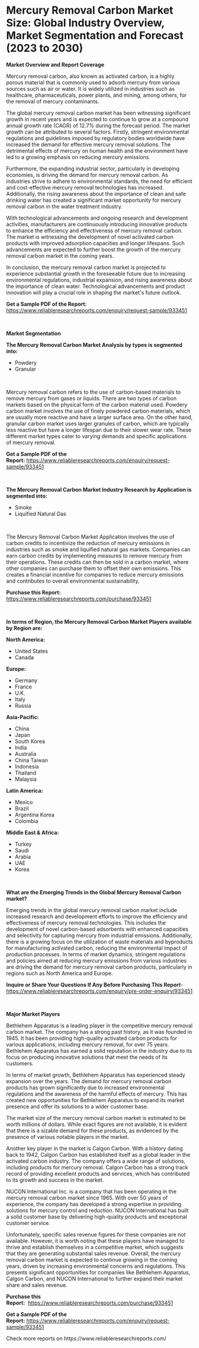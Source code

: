 <p><h1>Mercury Removal Carbon Market Size: Global Industry Overview, Market Segmentation and Forecast (2023 to 2030)</h1></p><p><strong>Market Overview and Report Coverage</strong></p>
<p><p>Mercury removal carbon, also known as activated carbon, is a highly porous material that is commonly used to adsorb mercury from various sources such as air or water. It is widely utilized in industries such as healthcare, pharmaceuticals, power plants, and mining, among others, for the removal of mercury contaminants.</p><p>The global mercury removal carbon market has been witnessing significant growth in recent years and is expected to continue to grow at a compound annual growth rate (CAGR) of 12.7% during the forecast period. The market growth can be attributed to several factors. Firstly, stringent environmental regulations and guidelines imposed by regulatory bodies worldwide have increased the demand for effective mercury removal solutions. The detrimental effects of mercury on human health and the environment have led to a growing emphasis on reducing mercury emissions.</p><p>Furthermore, the expanding industrial sector, particularly in developing economies, is driving the demand for mercury removal carbon. As industries strive to adhere to environmental standards, the need for efficient and cost-effective mercury removal technologies has increased. Additionally, the rising awareness about the importance of clean and safe drinking water has created a significant market opportunity for mercury removal carbon in the water treatment industry.</p><p>With technological advancements and ongoing research and development activities, manufacturers are continuously introducing innovative products to enhance the efficiency and effectiveness of mercury removal carbon. The market is witnessing the development of novel activated carbon products with improved adsorption capacities and longer lifespans. Such advancements are expected to further boost the growth of the mercury removal carbon market in the coming years.</p><p>In conclusion, the mercury removal carbon market is projected to experience substantial growth in the foreseeable future due to increasing environmental regulations, industrial expansion, and rising awareness about the importance of clean water. Technological advancements and product innovation will play a crucial role in shaping the market's future outlook.</p></p>
<p><strong>Get a Sample PDF of the Report:</strong> <a href="https://www.reliableresearchreports.com/enquiry/request-sample/933451">https://www.reliableresearchreports.com/enquiry/request-sample/933451</a></p>
<p>&nbsp;</p>
<p><strong>Market Segmentation</strong></p>
<p><strong>The Mercury Removal Carbon Market Analysis by types is segmented into:</strong></p>
<p><ul><li>Powdery</li><li>Granular</li></ul></p>
<p>&nbsp;</p>
<p><p>Mercury removal carbon refers to the use of carbon-based materials to remove mercury from gases or liquids. There are two types of carbon markets based on the physical form of the carbon material used. Powdery carbon market involves the use of finely powdered carbon materials, which are usually more reactive and have a larger surface area. On the other hand, granular carbon market uses larger granules of carbon, which are typically less reactive but have a longer lifespan due to their slower wear rate. These different market types cater to varying demands and specific applications of mercury removal.</p></p>
<p><strong>Get a Sample PDF of the Report:</strong>&nbsp;<a href="https://www.reliableresearchreports.com/enquiry/request-sample/933451">https://www.reliableresearchreports.com/enquiry/request-sample/933451</a></p>
<p>&nbsp;</p>
<p><strong>The Mercury Removal Carbon Market Industry Research by Application is segmented into:</strong></p>
<p><ul><li>Smoke</li><li>Liquified Natural Gas</li></ul></p>
<p>&nbsp;</p>
<p><p>The Mercury Removal Carbon Market Application involves the use of carbon credits to incentivize the reduction of mercury emissions in industries such as smoke and liquified natural gas markets. Companies can earn carbon credits by implementing measures to remove mercury from their operations. These credits can then be sold in a carbon market, where other companies can purchase them to offset their own emissions. This creates a financial incentive for companies to reduce mercury emissions and contributes to overall environmental sustainability.</p></p>
<p><strong>Purchase this Report:</strong>&nbsp; <a href="https://www.reliableresearchreports.com/purchase/933451">https://www.reliableresearchreports.com/purchase/933451</a></p>
<p>&nbsp;</p>
<p><strong>In terms of Region, the Mercury Removal Carbon Market Players available by Region are:</strong></p>
<p>
    <p> <strong> North America: </strong>
        <ul>
            <li>United States</li>
            <li>Canada</li>
        </ul>
        </p> 
    <p> <strong> Europe: </strong>
        <ul>
            <li>Germany</li>
            <li>France</li>
            <li>U.K.</li>
            <li>Italy</li>
            <li>Russia</li>
        </ul>
        </p> 
    <p> <strong> Asia-Pacific: </strong>
        <ul>
            <li>China</li>
            <li>Japan</li>
            <li>South Korea</li>
            <li>India</li>
            <li>Australia</li>
            <li>China Taiwan</li>
            <li>Indonesia</li>
            <li>Thailand</li>
            <li>Malaysia</li>
        </ul>
        </p> 
    <p> <strong> Latin America: </strong>
        <ul>
            <li>Mexico</li>
            <li>Brazil</li>
            <li>Argentina Korea</li>
            <li>Colombia</li>
        </ul>
        </p> 
    <p> <strong> Middle East & Africa: </strong>
        <ul>
            <li>Turkey</li>
            <li>Saudi</li>
            <li>Arabia</li>
            <li>UAE</li>
            <li>Korea</li>
        </ul>
    </p>
    </p>
<p>&nbsp;</p>
<p><strong>What are the Emerging Trends in the Global Mercury Removal Carbon market?</strong></p>
<p><p>Emerging trends in the global mercury removal carbon market include increased research and development efforts to improve the efficiency and effectiveness of mercury removal technologies. This includes the development of novel carbon-based adsorbents with enhanced capacities and selectivity for capturing mercury from industrial emissions. Additionally, there is a growing focus on the utilization of waste materials and byproducts for manufacturing activated carbon, reducing the environmental impact of production processes. In terms of market dynamics, stringent regulations and policies aimed at reducing mercury emissions from various industries are driving the demand for mercury removal carbon products, particularly in regions such as North America and Europe.</p></p>
<p><strong>Inquire or Share Your Questions If Any Before Purchasing This Report</strong>- <a href="https://www.reliableresearchreports.com/enquiry/pre-order-enquiry/933451">https://www.reliableresearchreports.com/enquiry/pre-order-enquiry/933451</a></p>
<p>&nbsp;</p>
<p><strong>Major Market Players</strong></p>
<p><p>Bethlehem Apparatus is a leading player in the competitive mercury removal carbon market. The company has a strong past history, as it was founded in 1945. It has been providing high-quality activated carbon products for various applications, including mercury removal, for over 75 years. Bethlehem Apparatus has earned a solid reputation in the industry due to its focus on producing innovative solutions that meet the needs of its customers.</p><p>In terms of market growth, Bethlehem Apparatus has experienced steady expansion over the years. The demand for mercury removal carbon products has grown significantly due to increased environmental regulations and the awareness of the harmful effects of mercury. This has created new opportunities for Bethlehem Apparatus to expand its market presence and offer its solutions to a wider customer base.</p><p>The market size of the mercury removal carbon market is estimated to be worth millions of dollars. While exact figures are not available, it is evident that there is a sizable demand for these products, as evidenced by the presence of various notable players in the market.</p><p>Another key player in the market is Calgon Carbon. With a history dating back to 1942, Calgon Carbon has established itself as a global leader in the activated carbon industry. The company offers a wide range of solutions, including products for mercury removal. Calgon Carbon has a strong track record of providing excellent products and services, which has contributed to its growth and success in the market.</p><p>NUCON International Inc. is a company that has been operating in the mercury removal carbon market since 1965. With over 50 years of experience, the company has developed a strong expertise in providing solutions for mercury control and reduction. NUCON International has built a solid customer base by delivering high-quality products and exceptional customer service.</p><p>Unfortunately, specific sales revenue figures for these companies are not available. However, it is worth noting that these players have managed to thrive and establish themselves in a competitive market, which suggests that they are generating substantial sales revenue. Overall, the mercury removal carbon market is expected to continue growing in the coming years, driven by increasing environmental concerns and regulations. This presents significant opportunities for companies like Bethlehem Apparatus, Calgon Carbon, and NUCON International to further expand their market share and sales revenue.</p></p>
<p><strong>Purchase this Report:</strong>&nbsp;&nbsp;<a href="https://www.reliableresearchreports.com/purchase/933451">https://www.reliableresearchreports.com/purchase/933451</a></p>
<p></p>
<p><strong>Get a Sample PDF of the Report:</strong>&nbsp;<a href="https://www.reliableresearchreports.com/enquiry/request-sample/933451">https://www.reliableresearchreports.com/enquiry/request-sample/933451</a></p>
<p>Check more reports on https://www.reliableresearchreports.com/</p>